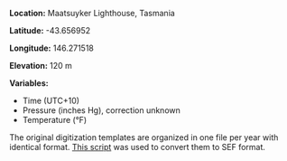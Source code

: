 **Location:** Maatsuyker Lighthouse, Tasmania

**Latitude:** -43.656952

**Longitude:** 146.271518

**Elevation:** 120 m

**Variables:**
* Time (UTC+10)
* Pressure (inches Hg), correction unknown
* Temperature (°F)

The original digitization templates are organized in one file per year with identical format. [This script](https://github.com/C3S-Data-Rescue-Lot1-WP3/Rescued-Data/blob/master/SouthPacific/src/format_Maatsuyker.R) was used to convert them to SEF format.
